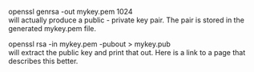 openssl genrsa -out mykey.pem 1024  
will actually produce a public - private key pair. The pair is stored in the generated mykey.pem file.

openssl rsa -in mykey.pem -pubout > mykey.pub  
will extract the public key and print that out. Here is a link to a page that describes this better.
